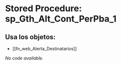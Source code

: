 # Stored Procedure: sp_Gth_Alt_Cont_PerPba_1

## Usa los objetos:
- [[fn_web_Alerta_Destinatarios]]

*No code available.*
